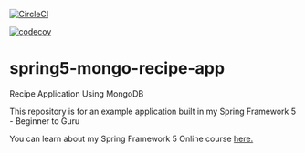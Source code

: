 [![CircleCI](https://circleci.com/gh/ivaanko/spring5-mongo-recipe-app.svg?style=svg)](https://circleci.com/gh/ivaanko/spring5-mongo-recipe-app)

[![codecov](https://codecov.io/gh/ivaanko/spring5-mongo-recipe-app/branch/master/graph/badge.svg)](https://codecov.io/gh/ivaanko/spring5-mongo-recipe-app)

# spring5-mongo-recipe-app
Recipe Application Using MongoDB

This repository is for an example application built in my Spring Framework 5 - Beginner to Guru

You can learn about my Spring Framework 5 Online course [here.](http://courses.springframework.guru/p/spring-framework-5-begginer-to-guru/?product_id=363173)
